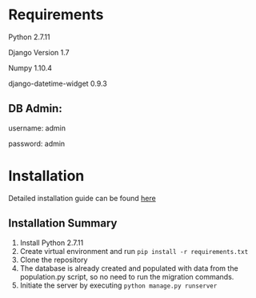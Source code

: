 # Requirements
Python 2.7.11

Django Version 1.7

Numpy  1.10.4

django-datetime-widget 0.9.3

## DB Admin:

username: admin

password: admin

# Installation
Detailed installation guide can be found [here](http://www.tangowithdjango.com/book17/chapters/requirements.html#installing-the-software)

## Installation Summary
1. Install Python 2.7.11
2. Create virtual environment and run `pip install -r requirements.txt`
3. Clone the repository 
4. The database is already created and populated with data from the population.py script, so no need to run the migration commands.
5. Initiate the server by executing `python manage.py runserver`





